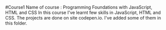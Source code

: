 #Course1
Name of course : Programming Foundations with JavaScript, HTML and CSS
In this course I've learnt few skills in JavaScript, HTML and CSS. The projects are done on site codepen.io.
I've added some of them in this folder.
